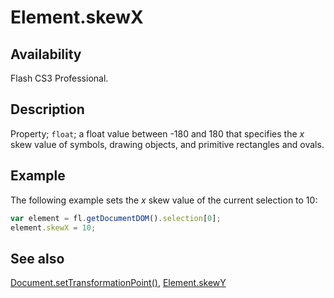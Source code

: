 # Element.skewX

## Availability

Flash CS3 Professional.

## Description

Property; `float`; a float value between -180 and 180 that specifies the *x* skew value of symbols, drawing objects, and primitive rectangles and ovals.

## Example

The following example sets the *x* skew value of the current selection to 10:

```javascript
var element = fl.getDocumentDOM().selection[0];
element.skewX = 10;
```

## See also

[Document.setTransformationPoint()](../Document_object/Document9939.md), [Element.skewY](../Element_object/Element21.md)
